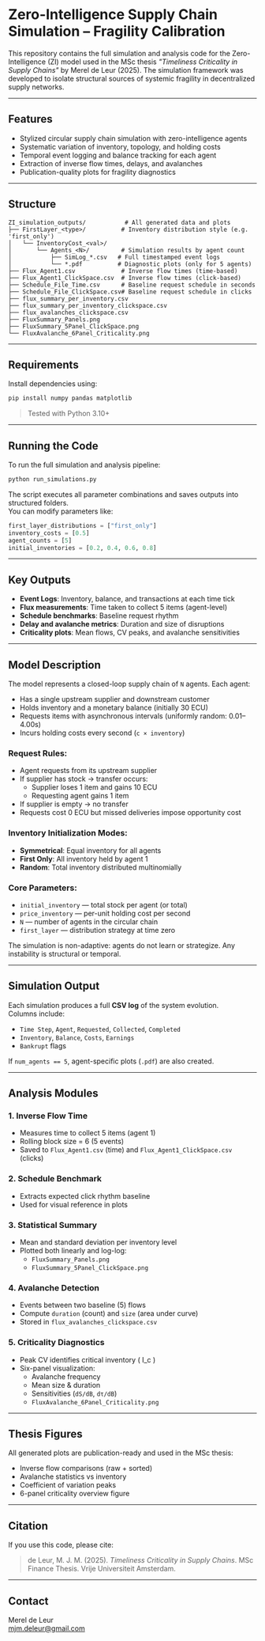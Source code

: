 
# Zero-Intelligence Supply Chain Simulation – Fragility Calibration

This repository contains the full simulation and analysis code for the Zero-Intelligence (ZI) model used in the MSc thesis _"Timeliness Criticality in Supply Chains"_ by Merel de Leur (2025). The simulation framework was developed to isolate structural sources of systemic fragility in decentralized supply networks.

---

## Features

- Stylized circular supply chain simulation with zero-intelligence agents
- Systematic variation of inventory, topology, and holding costs
- Temporal event logging and balance tracking for each agent
- Extraction of inverse flow times, delays, and avalanches
- Publication-quality plots for fragility diagnostics

---

## Structure

```
ZI_simulation_outputs/           # All generated data and plots
├── FirstLayer_<type>/          # Inventory distribution style (e.g. 'first_only')
│   └── InventoryCost_<val>/
│       └── Agents_<N>/         # Simulation results by agent count
│           ├── SimLog_*.csv   # Full timestamped event logs
│           └── *.pdf          # Diagnostic plots (only for 5 agents)
├── Flux_Agent1.csv             # Inverse flow times (time-based)
├── Flux_Agent1_ClickSpace.csv  # Inverse flow times (click-based)
├── Schedule_File_Time.csv      # Baseline request schedule in seconds
├── Schedule_File_ClickSpace.csv# Baseline request schedule in clicks
├── flux_summary_per_inventory.csv
├── flux_summary_per_inventory_clickspace.csv
├── flux_avalanches_clickspace.csv
├── FluxSummary_Panels.png
├── FluxSummary_5Panel_ClickSpace.png
└── FluxAvalanche_6Panel_Criticality.png
```

---

## Requirements

Install dependencies using:

```bash
pip install numpy pandas matplotlib
```

> Tested with Python 3.10+

---

## Running the Code

To run the full simulation and analysis pipeline:

```bash
python run_simulations.py
```

The script executes all parameter combinations and saves outputs into structured folders.  
You can modify parameters like:

```python
first_layer_distributions = ["first_only"]
inventory_costs = [0.5]
agent_counts = [5]
initial_inventories = [0.2, 0.4, 0.6, 0.8]
```

---

## Key Outputs

- **Event Logs**: Inventory, balance, and transactions at each time tick
- **Flux measurements**: Time taken to collect 5 items (agent-level)
- **Schedule benchmarks**: Baseline request rhythm
- **Delay and avalanche metrics**: Duration and size of disruptions
- **Criticality plots**: Mean flows, CV peaks, and avalanche sensitivities

---

## Model Description

The model represents a closed-loop supply chain of `N` agents. Each agent:

- Has a single upstream supplier and downstream customer
- Holds inventory and a monetary balance (initially 30 ECU)
- Requests items with asynchronous intervals (uniformly random: 0.01–4.00s)
- Incurs holding costs every second (`c × inventory`)

### Request Rules:
- Agent requests from its upstream supplier
- If supplier has stock → transfer occurs:  
  - Supplier loses 1 item and gains 10 ECU  
  - Requesting agent gains 1 item
- If supplier is empty → no transfer
- Requests cost 0 ECU but missed deliveries impose opportunity cost

### Inventory Initialization Modes:
- **Symmetrical**: Equal inventory for all agents
- **First Only**: All inventory held by agent 1
- **Random**: Total inventory distributed multinomially

### Core Parameters:
- `initial_inventory` — total stock per agent (or total)
- `price_inventory` — per-unit holding cost per second
- `N` — number of agents in the circular chain
- `first_layer` — distribution strategy at time zero

The simulation is non-adaptive: agents do not learn or strategize. Any instability is structural or temporal.

---

## Simulation Output

Each simulation produces a full **CSV log** of the system evolution.  
Columns include:

- `Time Step`, `Agent`, `Requested`, `Collected`, `Completed`
- `Inventory`, `Balance`, `Costs`, `Earnings`
- `Bankrupt` flags

If `num_agents == 5`, agent-specific plots (`.pdf`) are also created.

---

## Analysis Modules

### 1. Inverse Flow Time
- Measures time to collect 5 items (agent 1)
- Rolling block size = 6 (5 events)
- Saved to `Flux_Agent1.csv` (time) and `Flux_Agent1_ClickSpace.csv` (clicks)

### 2. Schedule Benchmark
- Extracts expected click rhythm baseline
- Used for visual reference in plots

### 3. Statistical Summary
- Mean and standard deviation per inventory level
- Plotted both linearly and log-log:
  - `FluxSummary_Panels.png`
  - `FluxSummary_5Panel_ClickSpace.png`

### 4. Avalanche Detection
- Events between two baseline (5) flows
- Compute `duration` (count) and `size` (area under curve)
- Stored in `flux_avalanches_clickspace.csv`

### 5. Criticality Diagnostics
- Peak CV identifies critical inventory \( I_c \)
- Six-panel visualization:
  - Avalanche frequency
  - Mean size & duration
  - Sensitivities (`dS/dB`, `dτ/dB`)
  - `FluxAvalanche_6Panel_Criticality.png`

---

## Thesis Figures

All generated plots are publication-ready and used in the MSc thesis:

- Inverse flow comparisons (raw + sorted)
- Avalanche statistics vs inventory
- Coefficient of variation peaks
- 6-panel criticality overview figure

---

## Citation

If you use this code, please cite:

> de Leur, M. J. M. (2025). _Timeliness Criticality in Supply Chains_. MSc Finance Thesis. Vrije Universiteit Amsterdam.

---

## Contact

Merel de Leur  
mjm.deleur@gmail.com
